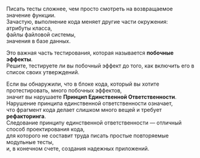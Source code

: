 Писать тесты сложнее, чем просто смотреть на возвращаемое значение функции.  
Зачастую, выполнение кода меняет другие части окружения:  
атрибуты класса,  
файлы файловой системы,  
значения в базе данных. 

Это важная часть тестирования, которая называется **побочные эффекты**.  
Решите, тестируете ли вы побочный эффект до того, как включить его в список своих утверждений.

Если вы обнаружили, что в блоке кода, который вы хотите протестировать, много побочных эффектов,  
значит вы нарушаете **Принцип Единственной Ответственности**.  
Нарушение принципа единственной ответственности означает,  
что фрагмент кода делает слишком много вещей и требует **рефакторинга**.  
Следование принципу единственной ответственности — отличный способ проектирования кода,  
для которого не составит труда писать простые повторяемые модульные тесты,  
и, в конечном счете, создания надежных приложений.